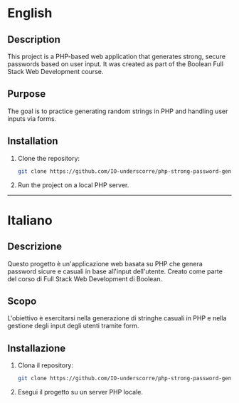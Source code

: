 # English

## Description
This project is a PHP-based web application that generates strong, secure passwords based on user input. It was created as part of the Boolean Full Stack Web Development course.

## Purpose
The goal is to practice generating random strings in PHP and handling user inputs via forms.

## Installation
1. Clone the repository:
   ```bash
   git clone https://github.com/IO-underscorre/php-strong-password-generator.git
   ```
2. Run the project on a local PHP server.

---

# Italiano

## Descrizione
Questo progetto è un'applicazione web basata su PHP che genera password sicure e casuali in base all'input dell'utente. Creato come parte del corso di Full Stack Web Development di Boolean.

## Scopo
L'obiettivo è esercitarsi nella generazione di stringhe casuali in PHP e nella gestione degli input degli utenti tramite form.

## Installazione
1. Clona il repository:
   ```bash
   git clone https://github.com/IO-underscorre/php-strong-password-generator.git
   ```
2. Esegui il progetto su un server PHP locale.
